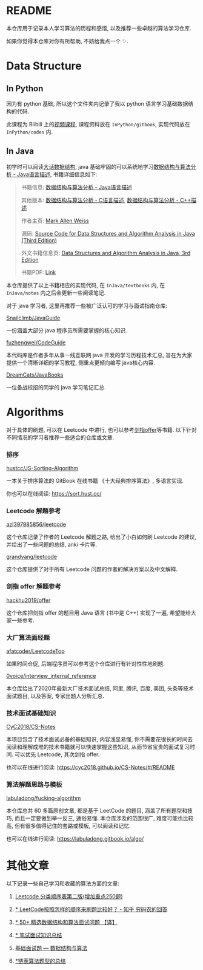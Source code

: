 # README
本仓库用于记录本人学习算法的历程和感悟, 以及推荐一些卓越的算法学习仓库.

如果你觉得本仓库对你有所帮助, 不妨给我点一个 ✨.



# Data Structure

## In Python

因为有 python 基础, 所以这个文件夹内记录了我以 python 语言学习基础数据结构的代码.

此课程为 Blibili 上的[视频课程](https://www.bilibili.com/video/av21540971/?p=1), 课程资料放在 `InPython/gitbook`, 实现代码放在 `InPython/codes` 内.



## In Java

初学时可以阅读[大话数据结构](https://book.douban.com/subject/6424904/), java 基础牢固的可以系统地学习[数据结构与算法分析 - Java语言描述](https://book.douban.com/subject/3351237/), 书籍详细信息如下:

> 书籍信息: [数据结构与算法分析 - Java语言描述](https://book.douban.com/subject/3351237/)
>
> 其他版本: [数据结构与算法分析 - C语言描述](https://book.douban.com/subject/1139426/), [数据结构与算法分析 - C++描述](https://book.douban.com/subject/1971825/)
>
> 作者主页: [Mark Allen Weiss](https://users.cs.fiu.edu/~weiss/)
>
> 源码: [Source Code for Data Structures and Algorithm Analysis in Java (Third Edition)](https://users.cs.fiu.edu/~weiss/dsaajava3/code/)
>
> 外文书籍信息页: [Data Structures and Algorithm Analysis in Java, 3rd Edition](https://www.pearson.com/us/higher-education/program/Weiss-Data-Structures-and-Algorithm-Analysis-in-Java-3rd-Edition/PGM324443.html)
>
> 书籍PDF: [Link](https://prakashgautam.com.np/dipit02/books/dsa/DS%20&%20Algorithms%20by%20Weiss.pdf)
>

本仓库提供了以上书籍相应的实现代码, 在 `InJava/textbooks` 内, 在 `InJava/notes` 内之后会更新一些阅读笔记.

对于 java 学习者, 这里再推荐一些被广泛认可的学习与面试指南仓库:

[Snailclimb/JavaGuide](https://github.com/Snailclimb/JavaGuide) 

一份涵盖大部分 java 程序员所需要掌握的核心知识.



[fuzhengwei/CodeGuide](https://github.com/fuzhengwei/CodeGuide) 

本代码库是作者多年从事一线互联网 java 开发的学习历程技术汇总, 旨在为大家提供一个清晰详细的学习教程, 侧重点更倾向编写 java核心内容. 



[DreamCats/JavaBooks](https://github.com/DreamCats/JavaBooks) 

一位备战校招的同学的 java 学习笔记汇总.





# Algorithms

对于具体的刷题, 可以在 Leetcode 中进行, 也可以参考[剑指offer](https://book.douban.com/subject/25910559/)等书籍. 以下针对不同情况的学习者推荐一些适合的仓库或文章.

### 排序

[hustcc/JS-Sorting-Algorithm](https://github.com/hustcc/JS-Sorting-Algorithm) 

一本关于排序算法的 GitBook 在线书籍 《十大经典排序算法》, 多语言实现.

你也可以在线阅读: https://sort.hust.cc/





### Leetcode 解题参考

[azl397985856/leetcode](https://github.com/0voice/interview_internal_reference) 

这个仓库记录了作者的 Leetcode 解题之路, 给出了小白如何刷 Leetcode 的建议, 并给出了一些问题的总结, anki 卡片等.



[grandyang/leetcode](https://github.com/grandyang/leetcode) 

这个仓库提供了对于所有 Leetcode 问题的作者的解决方案以及中文解释.





### 剑指 offer 解题参考

[hackhu2019/offer](https://github.com/hackhu2019/offer) 

这个仓库把剑指 offer 的题目用 Java 语言 (书中是 C++) 实现了一遍, 希望能给大家一些参考.





### 大厂算法面经题

[afatcoder/LeetcodeTop](https://github.com/afatcoder/LeetcodeTop) 

如果时间仓促, 后端程序员可以参考这个仓库进行有针对性性地刷题.



[0voice/interview_internal_reference](https://github.com/0voice/interview_internal_reference) 

本仓库给出了2020年最新大厂技术面试总结, 阿里, 腾讯, 百度, 美团, 头条等技术面试题目, 以及答案, 专家出题人分析汇总.





### 技术面试基础知识

[CyC2018/CS-Notes](https://github.com/CyC2018/CS-Notes) 

本项目包含了技术面试必备的基础知识, 内容浅显易懂, 你不需要花很长的时间去阅读和理解成堆的技术书籍就可以快速掌握这些知识, 从而节省宝贵的面试复习时间. 可以优先 Leetcode, 其次剑指 offer.

也可以在线进行阅读: https://cyc2018.github.io/CS-Notes/#/README





### 算法解题思路与模板

[labuladong/fucking-algorithm](https://github.com/labuladong/fucking-algorithm) 

本仓库总共 60 多篇原创文章, 都是基于 LeetCode 的题目, 涵盖了所有题型和技巧, 而且一定要做到举一反三, 通俗易懂. 本仓库涉及的范围很广, 难度可能也比较高, 但有很多值得记住的套路或模板, 可以阅读和记忆.

也可以在线进行阅读: https://labuladong.gitbook.io/algo/





# 其他文章

以下记录一些自己学习和收藏的算法方面的文章:

1. [Leetcode 分类顺序表第二版(增加重点250题)](https://medium.com/@yjiao7/1-leetcode-%E5%88%86%E7%B1%BB%E9%A1%BA%E5%BA%8F%E8%A1%A8%E7%AC%AC%E4%BA%8C%E7%89%88-%E5%A2%9E%E5%8A%A0%E9%87%8D%E7%82%B9250%E9%A2%98-bbf97a646edc)

2. [* LeetCode按照怎样的顺序来刷题比较好？ - 知乎 穷码农的回答](https://www.zhihu.com/question/36738189/answer/908664455)
3. [* 50+ 精选数据结构和算法面试问题 【译】](https://juejin.im/post/6844903692810846216)

4. [* 笔试面试知识总结](https://hit-alibaba.github.io/interview/basic/algo/Linked-List.html)

5. [基础面试题 — 数据结构与算法](https://juejin.im/post/6844903760771153928)
6. [*链表算法题型的总结](https://juejin.im/post/6854573219190407175#comment)

